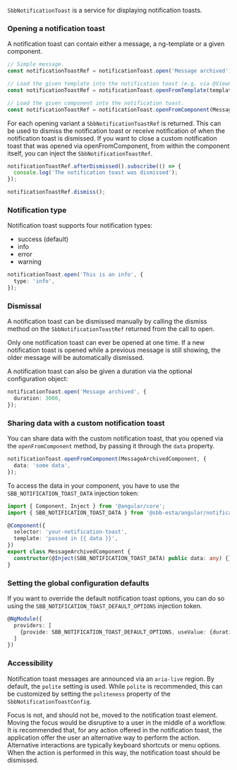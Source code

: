 `SbbNotificationToast` is a service for displaying notification toasts.

### Opening a notification toast

A notification toast can contain either a message, a ng-template or a given component.

```typescript
// Simple message.
const notificationToastRef = notificationToast.open('Message archived');

// Load the given template into the notification toast (e.g. via @ViewChild).
const notificationToastRef = notificationToast.openFromTemplate(templateRef);

// Load the given component into the notification toast.
const notificationToastRef = notificationToast.openFromComponent(MessageArchivedComponent);
```

For each opening variant a `SbbNotificationToastRef` is returned. This can be used to dismiss the
notification toast or receive notification of when the notification toast is dismissed. If you want
to close a custom notification toast that was opened via openFromComponent, from within the
component itself, you can inject the `SbbNotificationToastRef`.

```typescript
notificationToastRef.afterDismissed().subscribe(() => {
  console.log('The notification toast was dismissed');
});

notificationToastRef.dismiss();
```

### Notification type

Notification toast supports four notification types:

- success (default)
- info
- error
- warning

```typescript
notificationToast.open('This is an info', {
  type: 'info',
});
```

### Dismissal

A notification toast can be dismissed manually by calling the dismiss method on the
`SbbNotificationToastRef` returned from the call to open.

Only one notification toast can ever be opened at one time. If a new notification toast is opened
while a previous message is still showing, the older message will be automatically dismissed.

A notification toast can also be given a duration via the optional configuration object:

```typescript
notificationToast.open('Message archived', {
  duration: 3000,
});
```

### Sharing data with a custom notification toast

You can share data with the custom notification toast, that you opened via the `openFromComponent` method,
by passing it through the `data` property.

```ts
notificationToast.openFromComponent(MessageArchivedComponent, {
  data: 'some data',
});
```

To access the data in your component, you have to use the `SBB_NOTIFICATION_TOAST_DATA` injection token:

```ts
import { Component, Inject } from '@angular/core';
import { SBB_NOTIFICATION_TOAST_DATA } from '@sbb-esta/angular/notification-toast';

@Component({
  selector: 'your-notification-toast',
  template: 'passed in {{ data }}',
})
export class MessageArchivedComponent {
  constructor(@Inject(SBB_NOTIFICATION_TOAST_DATA) public data: any) {}
}
```

### Setting the global configuration defaults

If you want to override the default notification toast options, you can do so using the
`SBB_NOTIFICATION_TOAST_DEFAULT_OPTIONS` injection token.

```ts
@NgModule({
  providers: [
    {provide: SBB_NOTIFICATION_TOAST_DEFAULT_OPTIONS, useValue: {duration: 2500}}
  ]
})
```

### Accessibility

Notification toast messages are announced via an `aria-live` region. By default, the `polite` setting is
used. While `polite` is recommended, this can be customized by setting the `politeness` property of
the `SbbNotificationToastConfig`.

Focus is not, and should not be, moved to the notification toast element. Moving the focus would be
disruptive to a user in the middle of a workflow. It is recommended that, for any action offered
in the notification toast, the application offer the user an alternative way to perform the action.
Alternative interactions are typically keyboard shortcuts or menu options. When the action is
performed in this way, the notification toast should be dismissed.
